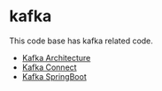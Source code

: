 # kafka
This code base has kafka related code.
- [Kafka Architecture](https://github.com/code-with-dilip/kafka/blob/master/Kafka_Architecture.md)
- [Kafka Connect](https://github.com/code-with-dilip/kafka/tree/master/kafka-connect)
- [Kafka SpringBoot](https://github.com/code-with-dilip/kafka/tree/master/learn-kafka-spring-boot-retry)
